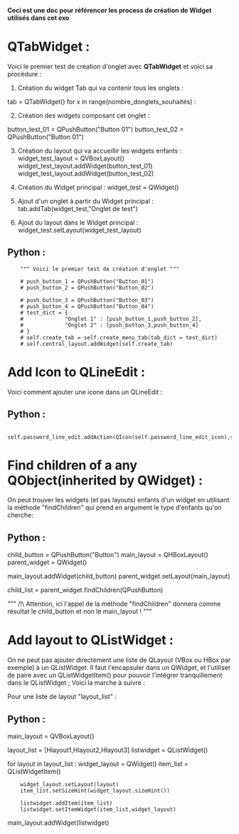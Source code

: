**Ceci est une doc pour référencer les process de création de Widget utilisés dans cet exo**

# QTabWidget :

Voici le premier test de création d'onglet avec **QTabWidget** et voici sa procédure : 

1) Création du widget Tab qui va contenir tous les onglets : 

tab = QTabWidget()
for x in range(nombre_donglets_souhaités) : 

2) Création des widgets composant cet onglet : 

button_test_01 = QPushButton("Button 01")
button_test_02 = QPushButton("Button 01")

3) Création du layout qui va accueillir les widgets enfants : 
widget_test_layout = QVBoxLayout()
widget_test_layout.addWidget(button_test_01)
widget_test_layout.addWidget(button_test_02)

4) Création du Widget principal : 
widget_test = QWidget()

5) Ajout d'un onglet à partir du Widget principal :
tab.addTab(widget_test,"Onglet de test")

6) Ajout du layout dans le Widget principal : 
widget_test.setLayout(widget_test_layout)

## Python : 
        """ Voici le premier test de création d'onglet """

        # push_button_1 = QPushButton("Button_01")
        # push_button_2 = QPushButton("Button_02")

        # push_button_3 = QPushButton("Button_03")
        # push_button_4 = QPushButton("Button_04")  
        # test_dict = {
        #             "Onglet 1" : [push_button_1,push_button_2],
        #             "Onglet 2" : [push_button_3,push_button_4]
        # }
        # self.create_tab = self.create_menu_tab(tab_dict = test_dict)
        # self.central_layout.addWidget(self.create_tab)

# Add Icon to QLineEdit : 

Voici comment ajouter une icone dans un QLineEdit :

## Python : 

        self.password_line_edit.addAction(QIcon(self.password_line_edit_icon),self.password_line_edit.ActionPosition.LeadingPosition)

# Find children of a any QObject(inherited by QWidget) : 

On peut trouver les widgets (et pas layouts) enfants d'un widget en utilisant la méthode "findChildren" qui prend en argument le type d'enfants qu'on cherche:

## Python : 
child_button = QPushButton("Button")
main_layout = QHBoxLayout()
parent_widget = QWidget()

main_layout.addWidget(child_button)
parent_widget.setLayout(main_layout)

child_list = parent_widget.findChildren(QPushButton)

""" /!\ Attention, ici l'appel de la méthode "findChildren" donnera comme résultat le child_button et non le main_layout ! """


# Add layout to QListWidget : 

On ne peut pas ajouter directement une liste de QLayout (VBox ou HBox par exemple) à un QListWidget. 
Il faut l'encapsuler dans un QWidget, et l'utiliser de paire avec un QListWidgetItem() pour pouvoir l'intégrer tranquillement dans le QListWidget ;
Voici la marche à suivre : 

Pour une liste de layout "layout_list" : 

## Python : 

main_layout = QVBoxLayout()

layout_list = [Hlayout1,Hlayout2,Hlayout3]
listwidget = QListWidget()

for layout in layout_list : 
        widget_layout = QWidget()
        item_list = QListWidgetItem()

        widget_layout.setLayout(layout)
        item_list.setSizeHint(widget_layout.sizeHint())

        listwidget.addItem(item_list)
        listwidget.setItemWidget(item_list,widget_layout)

main_layout.addWidget(listwidget)
